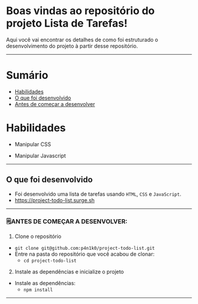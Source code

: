 # Boas vindas ao repositório do projeto Lista de Tarefas!

Aqui você vai encontrar os detalhes de como foi estruturado o desenvolvimento do projeto à partir desse repositório.

---

# Sumário

- [Habilidades](#habilidades)
- [O que foi desenvolvido](#o-que-foi-desenvolvido)
- [Antes de começar a desenvolver](#antes-de-começar-a-desenvolver)


# Habilidades

- Manipular CSS

- Manipular Javascript

--- 

## O que foi desenvolvido

- Foi desenvolvido uma lista de tarefas usando `HTML`, `CSS` e `JavaScript`.
- https://project-todo-list.surge.sh

---

### 🗒ANTES DE COMEÇAR A DESENVOLVER:

1. Clone o repositório
  * `git clone git@github.com:p4n1k0/project-todo-list.git`
  * Entre na pasta do repositório que você acabou de clonar:
    * `cd project-todo-list`

2. Instale as dependências e inicialize o projeto
  * Instale as dependências:
    * `npm install`

---

